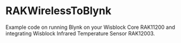 # RAKWirelessToBlynk

Example code on running Blynk on your Wisblock Core RAK11200 and integrating Wisblock Infrared Temperature Sensor RAK12003.
